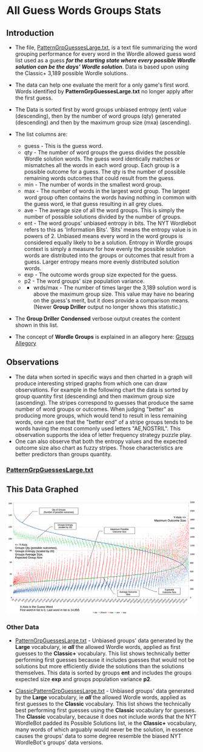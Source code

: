 # All Guess Words Groups Stats

## Introduction

* The file, [PatternGrpGuessesLarge.txt](/groupdata/PatternGrpGuessesLarge.txt), is a text file summarizing the word grouping performance for every word in the Wordle allowed guess word list used as a guess ***for the starting state where every possible Wordle solution can be the days' Wordle solution***. Data is based upon using the Classic+ 3,189 possible Wordle solutions.

* The data can help one evaluate the merit for a only game's first word. Words identified by **PatternGrpGuessesLarge.txt** no longer apply after the first guess.  

* The Data is sorted first by word groups unbiased entropy (ent) value (descending), then by the number of word groups (qty) generated (descending) and then by the maximum group size (mxa) (ascending).

* The list columns are:
  * guess - This is the guess word.
  * qty   - The number of word groups the guess divides the possible Wordle solution words. The guess word identically matches or mismatches all the words in each word group. Each group is a possible outcome for a guess. The qty is the number of possible remaining words outcomes that could result from the guess.
  * min   - The number of words in the smallest word group.
  * max   - The number of words in the largest word group. The largest word group often contains the words having nothing in common with the guess word, ie that guess resulting in all grey clues.
  * ave   - The average size of all the word groups. This is simply the number of possible solutions divided by the number of groups.
  * ent   - The word groups' unbiased entropy in bits. The NYT Wordlebot refers to this as 'Information Bits'. 'Bits' means the entropy value is in powers of 2. Unbiased means every word in the word groups is considered equally likely to be a solution. Entropy in Wordle groups context is simply a measure for how evenly the possible solution words are distributed into the groups or outcomes that result from a guess. Larger entropy means more evenly distributed solution words.
  * exp   - The outcome words group size expected for the guess.
  * p2   - The word groups' size population variance.
  * * wrds/max    - The number of times larger the 3,189 solution word is above the maximum group size. This value may have no bearing on the guess's merit, but it does provide a comparison means. (Newer **Group Driller** output no longer shows this statistic.)

* The **Group Driller** **Condensed** verbose output creates the content shown in this list.

* The concept of **Wordle Groups** is explained in an allegory here: [Groups Allegory](/groupsallegory/README.md)

## Observations

* The data when sorted in specific ways and then charted in a graph will produce interesting striped graphs from which one can draw observations. For example in the following chart the data is sorted by group quantity first (descending) and then maximum group size (ascending). The stripes correspond to guesses that produce the same number of word groups or outcomes. When judging "better" as producing more groups, which would tend to result in less remaining words, one can see that the "better end" of a stripe groups tends to be words having the most commonly used letters "AE,NOSTRIL". This observation supports the idea of letter frequency strategy puzzle play.
* One can also observe that both the entropy values and the expected outcome size also chart as fuzzy stripes. Those characteristics are better predictors than groups quantity.

### [PatternGrpGuessesLarge.txt](/groupdata/PatternGrpGuessesLarge.txt)

## This Data Graphed

!['All Guess Words Groups Graphed.png Image'](/InfoImages/GROUPS_chart.png)

### Other Data

* [PatternGrpGuessesLarge.txt](/groupdata/PatternGrpGuessesLarge.txt)  - Unbiased groups' data generated by the **Large** vocabulary, ie ***all*** the allowed Wordle words, applied as first guesses to the **Classic+** vocabulary. This list shows technically better performing first guesses because it includes guesses that would not be solutions but more efficiently divide the solutions than the solutions themselves. This data is sorted by groups **ent** and includes the groups expected size **exp** and groups population variance **p2**.

* [ClassicPatternGrpGuessesLarge.txt](/groupdata/ClassicPatternGrpGuessesLarge.txt)  - Unbiased groups' data generated by the **Large** vocabulary, ie ***all*** the allowed Wordle words, applied as first guesses to the **Classic** vocabulary. This list shows the technically best performing first guesses using the **Classic** vocabulary for guesses. The **Classic** vocabulary, because it does not include words that the NYT WordleBot padded its Possible Solutions list, ie the **Classic+** vocabulary, many words of which arguably would never be the solution, in essence causes the groups' data to some degree resemble the biased NYT WordleBot's groups' data versions.
